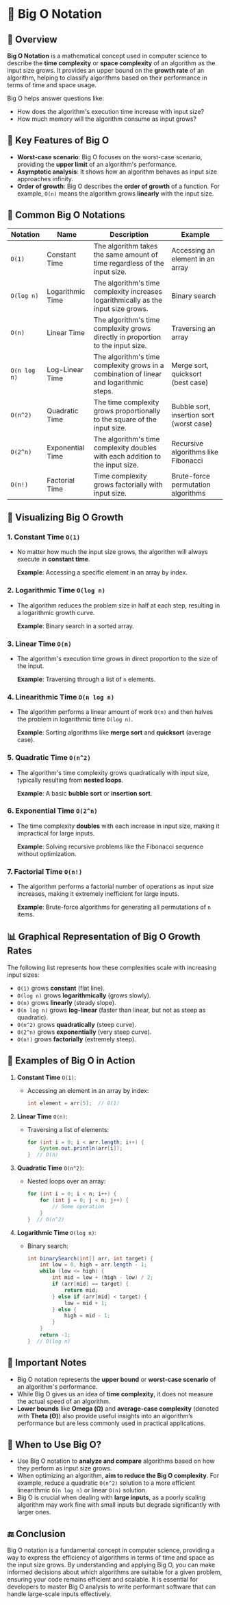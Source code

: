 # 📘 Big O Notation

## 📝 Overview
**Big O Notation** is a mathematical concept used in computer science to describe the **time complexity** or **space complexity** of an algorithm as the input size grows. It provides an upper bound on the **growth rate** of an algorithm, helping to classify algorithms based on their performance in terms of time and space usage.

Big O helps answer questions like:
- How does the algorithm's execution time increase with input size?
- How much memory will the algorithm consume as input grows?

## 🧩 Key Features of Big O
- **Worst-case scenario**: Big O focuses on the worst-case scenario, providing the **upper limit** of an algorithm's performance.
- **Asymptotic analysis**: It shows how an algorithm behaves as input size approaches infinity.
- **Order of growth**: Big O describes the **order of growth** of a function. For example, `O(n)` means the algorithm grows **linearly** with the input size.

## 🚀 Common Big O Notations

| **Notation**      | **Name**          | **Description**                                                                        | **Example**                          |
|-------------------|-------------------|----------------------------------------------------------------------------------------|--------------------------------------|
| `O(1)`            | Constant Time     | The algorithm takes the same amount of time regardless of the input size.               | Accessing an element in an array     |
| `O(log n)`        | Logarithmic Time  | The algorithm's time complexity increases logarithmically as the input size grows.      | Binary search                        |
| `O(n)`            | Linear Time       | The algorithm's time complexity grows directly in proportion to the input size.         | Traversing an array                  |
| `O(n log n)`      | Log-Linear Time   | The algorithm's time complexity grows in a combination of linear and logarithmic steps. | Merge sort, quicksort (best case)    |
| `O(n^2)`          | Quadratic Time    | The time complexity grows proportionally to the square of the input size.               | Bubble sort, insertion sort (worst case) |
| `O(2^n)`          | Exponential Time  | The algorithm's time complexity doubles with each addition to the input size.           | Recursive algorithms like Fibonacci |
| `O(n!)`           | Factorial Time    | Time complexity grows factorially with input size.                                      | Brute-force permutation algorithms   |

## 🚀 Visualizing Big O Growth

### 1. Constant Time `O(1)`
- No matter how much the input size grows, the algorithm will always execute in **constant time**.

  **Example**: Accessing a specific element in an array by index.

### 2. Logarithmic Time `O(log n)`
- The algorithm reduces the problem size in half at each step, resulting in a logarithmic growth curve.

  **Example**: Binary search in a sorted array.

### 3. Linear Time `O(n)`
- The algorithm's execution time grows in direct proportion to the size of the input.

  **Example**: Traversing through a list of `n` elements.

### 4. Linearithmic Time `O(n log n)`
- The algorithm performs a linear amount of work `O(n)` and then halves the problem in logarithmic time `O(log n)`.

  **Example**: Sorting algorithms like **merge sort** and **quicksort** (average case).

### 5. Quadratic Time `O(n^2)`
- The algorithm's time complexity grows quadratically with input size, typically resulting from **nested loops**.

  **Example**: A basic **bubble sort** or **insertion sort**.

### 6. Exponential Time `O(2^n)`
- The time complexity **doubles** with each increase in input size, making it impractical for large inputs.

  **Example**: Solving recursive problems like the Fibonacci sequence without optimization.

### 7. Factorial Time `O(n!)`
- The algorithm performs a factorial number of operations as input size increases, making it extremely inefficient for large inputs.

  **Example**: Brute-force algorithms for generating all permutations of `n` items.

## 📊 Graphical Representation of Big O Growth Rates

The following list represents how these complexities scale with increasing input sizes:

- `O(1)` grows **constant** (flat line).
- `O(log n)` grows **logarithmically** (grows slowly).
- `O(n)` grows **linearly** (steady slope).
- `O(n log n)` grows **log-linear** (faster than linear, but not as steep as quadratic).
- `O(n^2)` grows **quadratically** (steep curve).
- `O(2^n)` grows **exponentially** (very steep curve).
- `O(n!)` grows **factorially** (extremely steep).

## 🚀 Examples of Big O in Action

1. **Constant Time** `O(1)`:
    - Accessing an element in an array by index:
      ```java
      int element = arr[5];  // O(1)
      ```

2. **Linear Time** `O(n)`:
    - Traversing a list of elements:
      ```java
      for (int i = 0; i < arr.length; i++) {
          System.out.println(arr[i]);
      }  // O(n)
      ```

3. **Quadratic Time** `O(n^2)`:
    - Nested loops over an array:
      ```java
      for (int i = 0; i < n; i++) {
          for (int j = 0; j < n; j++) {
              // Some operation
          }
      }  // O(n^2)
      ```

4. **Logarithmic Time** `O(log n)`:
    - Binary search:
      ```java
      int binarySearch(int[] arr, int target) {
          int low = 0, high = arr.length - 1;
          while (low <= high) {
              int mid = low + (high - low) / 2;
              if (arr[mid] == target) {
                  return mid;
              } else if (arr[mid] < target) {
                  low = mid + 1;
              } else {
                  high = mid - 1;
              }
          }
          return -1;
      }  // O(log n)
      ```

## 🔐 Important Notes
- Big O notation represents the **upper bound** or **worst-case scenario** of an algorithm's performance.
- While Big O gives us an idea of **time complexity**, it does not measure the actual speed of an algorithm.
- **Lower bounds** like **Omega (Ω)** and **average-case complexity** (denoted with **Theta (Θ)**) also provide useful insights into an algorithm’s performance but are less commonly used in practical applications.

## 🎯 When to Use Big O?
- Use Big O notation to **analyze and compare** algorithms based on how they perform as input size grows.
- When optimizing an algorithm, **aim to reduce the Big O complexity**. For example, reduce a quadratic `O(n^2)` solution to a more efficient linearithmic `O(n log n)` or linear `O(n)` solution.
- Big O is crucial when dealing with **large inputs**, as a poorly scaling algorithm may work fine with small inputs but degrade significantly with larger ones.

## 🔚 Conclusion

Big O notation is a fundamental concept in computer science, providing a way to express the efficiency of algorithms in terms of time and space as the input size grows. By understanding and applying Big O, you can make informed decisions about which algorithms are suitable for a given problem, ensuring your code remains efficient and scalable. It is essential for developers to master Big O analysis to write performant software that can handle large-scale inputs effectively.